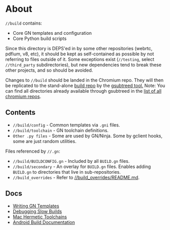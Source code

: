 # About
`//build` contains:
 * Core GN templates and configuration
 * Core Python build scripts

Since this directory is DEPS'ed in by some other repositories (webrtc, pdfium,
v8, etc), it should be kept as self-contained as possible by not referring
to files outside of it. Some exceptions exist (`//testing`, select
`//third_party` subdirectories), but new dependencies tend to break these other
projects, and so should be avoided.

Changes to `//build` should be landed in the Chromium repo. They will then be
replicated to the stand-alone [build repo](https://chromium.googlesource.com/chromium/src/build)
by the [gsubtreed tool.](https://chromium.googlesource.com/infra/infra/+/master/infra/services/gsubtreed)
Note: You can find all directories already  available through gsubtreed in the
[list of all chromium repos](https://chromium.googlesource.com/).

## Contents
 * `//build/config` - Common templates via `.gni` files.
 * `//build/toolchain` - GN toolchain definitions.
 * `Other .py files` - Some are used by GN/Ninja. Some by gclient hooks, some
   are just random utilities.

Files referenced by `//.gn`:
 * `//build/BUILDCONFIG.gn` - Included by all `BUILD.gn` files.
 * `//build/secondary` - An overlay for `BUILD.gn` files. Enables adding
   `BUILD.gn` to directories that live in sub-repositories.
 * `//build_overrides` -
   Refer to [//build_overrides/README.md](../build_overrides/README.md).

## Docs

* [Writing GN Templates](docs/writing_gn_templates.md)
* [Debugging Slow Builds](docs/debugging_slow_builds.md)
* [Mac Hermetic Toolchains](docs/mac_hermetic_toolchain.md)
* [Android Build Documentation](android/docs/README.md)
